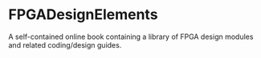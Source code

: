 # FPGADesignElements
A self-contained online book containing a library of FPGA design modules and related coding/design guides.
